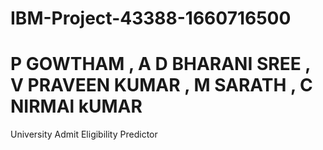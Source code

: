 # IBM-Project-43388-1660716500
# P GOWTHAM , A D BHARANI SREE , V PRAVEEN KUMAR , M SARATH , C NIRMAl kUMAR
University Admit Eligibility Predictor
